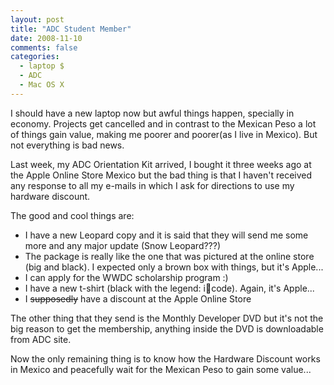 ```yaml
---
layout: post
title: "ADC Student Member"
date: 2008-11-10
comments: false
categories:
  - laptop $
  - ADC
  - Mac OS X
---
```


I should have a new laptop now but awful things happen, specially in economy. Projects get cancelled and in contrast to the Mexican Peso a lot of things gain value, making me poorer and poorer(as I live in Mexico). But not everything is bad news.

Last week, my ADC Orientation Kit arrived, I bought it three weeks ago at the Apple Online Store Mexico but the bad thing is that I haven't received any response to all my e-mails in which I ask for directions to use my hardware discount.

The good and cool things are:

<ul>
<li>I have a new Leopard copy and it is said that they will send me some more and any major update (Snow Leopard???)</li>
<li>The package is really like the one that was pictured at the online store (big and black). I expected only a brown box with things, but it's Apple...</li>
<li>I can apply for the WWDC scholarship program :)</li>
<li>I have a new t-shirt (black with the legend: icode). Again, it's Apple...</li>
<li>I <strike>supposedly</strike> have a discount at the Apple Online Store</li>
</ul>

The other thing that they send is the Monthly Developer DVD but it's not the big reason to get the membership, anything inside the DVD is downloadable from ADC site.

Now the only remaining thing is to know how the Hardware Discount works in Mexico and peacefully wait for the Mexican Peso to gain some value...
